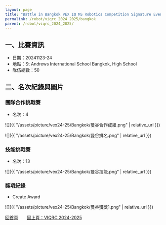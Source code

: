 ```yaml
---
layout: page
title: "Battle in Bangkok VEX IQ MS Robotics Competition Signature Event: Middle School"
permalink: /robot/viqrc_2024_2025/bangkok
parent: /robot/viqrc_2024_2025/
---
```


## 一、比賽資訊

- 日期：20241123-24
- 地點：St Andrews International School Bangkok, High School
- 隊伍總數：50

## 二、名次紀錄與圖片

### 團隊合作挑戰賽
- 名次：4

![]({{ "/assets/picture/vex24-25/Bangkok/曼谷合作成績.png" | relative_url }})

![]({{ "/assets/picture/vex24-25/Bangkok/曼谷排名.png" | relative_url }})


### 技能挑戰賽
- 名次：13

![]({{ "/assets/picture/vex24-25/Bangkok/曼谷技能.png" | relative_url }})

### 獎項紀錄
- Create Award

![]({{ "/assets/picture/vex24-25/Bangkok/曼谷獲獎1.png" | relative_url }})

[回首頁](/activity_reflections/)　　[回上頁：VIQRC 2024-2025](/activity_reflections/robot/viqrc_2024_2025/)
